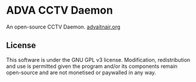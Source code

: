 
# ADVA CCTV Daemon

An open-source CCTV Daemon.
[advaitnair.org](https://advaitnair.org)

## License

This software is under the GNU GPL v3 license. Modification,
redistribution and use is permitted given the program and/or
its components remain open-source and are not monetised or
paywalled in any way.
